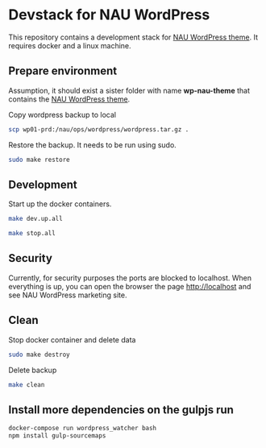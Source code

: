 # Devstack for NAU WordPress
This repository contains a development stack for [NAU WordPress theme](https://gitlab.fccn.pt/nau/wp-nau-theme).
It requires docker and a linux machine.

## Prepare environment

Assumption, it should exist a sister folder with name **wp-nau-theme** that contains the [NAU WordPress theme](https://gitlab.fccn.pt/nau/wp-nau-theme).

Copy wordpress backup to local
```bash
scp wp01-prd:/nau/ops/wordpress/wordpress.tar.gz .
```

Restore the backup. It needs to be run using sudo.
```bash
sudo make restore
```

## Development
Start up the docker containers.
```bash
make dev.up.all
```

```bash
make stop.all
```

## Security
Currently, for security purposes the ports are blocked to localhost.
When everything is up, you can open the browser the page [http://localhost](http://localhost) and see NAU WordPress marketing site.

## Clean

Stop docker container and delete data
```bash
sudo make destroy 
```

Delete backup
```bash
make clean
```

## Install more dependencies on the gulpjs run
```bash
docker-compose run wordpress_watcher bash
npm install gulp-sourcemaps
```

